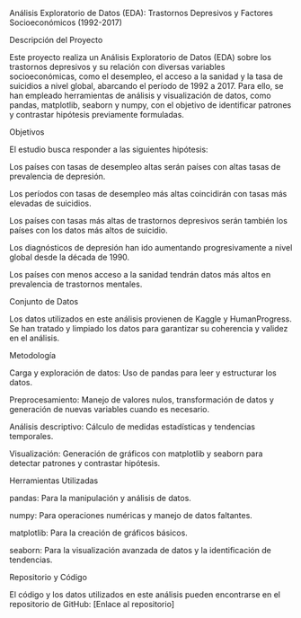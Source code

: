 Análisis Exploratorio de Datos (EDA): Trastornos Depresivos y Factores Socioeconómicos (1992-2017)

Descripción del Proyecto

Este proyecto realiza un Análisis Exploratorio de Datos (EDA) sobre los trastornos depresivos y su relación con diversas variables socioeconómicas, como el desempleo, el acceso a la sanidad y la tasa de suicidios a nivel global, abarcando el período de 1992 a 2017. Para ello, se han empleado herramientas de análisis y visualización de datos, como pandas, matplotlib, seaborn y numpy, con el objetivo de identificar patrones y contrastar hipótesis previamente formuladas.

Objetivos

El estudio busca responder a las siguientes hipótesis:

Los países con tasas de desempleo altas serán países con altas tasas de prevalencia de depresión.

Los períodos con tasas de desempleo más altas coincidirán con tasas más elevadas de suicidios.

Los países con tasas más altas de trastornos depresivos serán también los países con los datos más altos de suicidio.

Los diagnósticos de depresión han ido aumentando progresivamente a nivel global desde la década de 1990.

Los países con menos acceso a la sanidad tendrán datos más altos en prevalencia de trastornos mentales.

Conjunto de Datos

Los datos utilizados en este análisis provienen de Kaggle y HumanProgress. Se han tratado y limpiado los datos para garantizar su coherencia y validez en el análisis.

Metodología

Carga y exploración de datos: Uso de pandas para leer y estructurar los datos.

Preprocesamiento: Manejo de valores nulos, transformación de datos y generación de nuevas variables cuando es necesario.

Análisis descriptivo: Cálculo de medidas estadísticas y tendencias temporales.

Visualización: Generación de gráficos con matplotlib y seaborn para detectar patrones y contrastar hipótesis.

Herramientas Utilizadas

pandas: Para la manipulación y análisis de datos.

numpy: Para operaciones numéricas y manejo de datos faltantes.

matplotlib: Para la creación de gráficos básicos.

seaborn: Para la visualización avanzada de datos y la identificación de tendencias.

Repositorio y Código

El código y los datos utilizados en este análisis pueden encontrarse en el repositorio de GitHub: [Enlace al repositorio]



